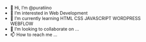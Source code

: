 - 👋 Hi, I’m @puratiino
- 👀 I’m interested in Web Development 
- 🌱 I’m currently learning HTML CSS JAVASCRIPT WORDPRESS WEBFLOW
- 💞️ I’m looking to collaborate on ...
- 📫 How to reach me ...

<!---
puratiino/puratiino is a ✨ special ✨ repository because its `README.md` (this file) appears on your GitHub profile.
You can click the Preview link to take a look at your changes.
--->
